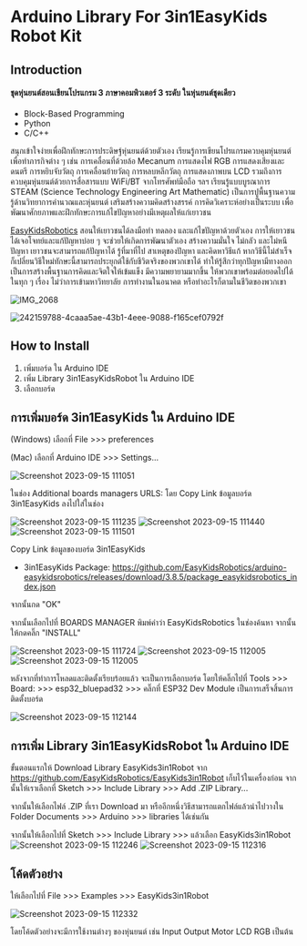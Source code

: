 # **Arduino Library For 3in1EasyKids Robot Kit**
## **Introduction**
#### ชุดหุ่นยนต์สอนเขียนโปรแกรม 3 ภาษาคอมพิวเตอร์ 3 ระดับ ในหุ่นยนต์ชุดเดียว

* Block-Based Programming
* Python
* C/C++

สนุกเข้าใจง่ายเพื่อฝึกทักษะการประดิษฐ์หุ่นยนต์ด้วยตัวเอง เรียนรู้การเขียนโปรแกรมควบคุมหุ่นยนต์เพื่อทำภารกิจต่าง ๆ เช่น การเคลื่อนที่ด้วยล้อ Mecanum การแสดงไฟ RGB การแสดงเสียงและดนตรี การหยิบจับวัตถุ การเคลื่อนย้ายวัตถุ การหลบหลีกวัตถุ การแสดงภาพบน LCD รวมถึงการควบคุมหุ่นยนต์ด้วยการสื่อสารแบบ WiFi/BT จากโทรศัพท์มือถือ ฯลฯ เรียนรู้แบบบูรณาการ STEAM (Science Technology Engineering Art Mathematic) เป็นการปูพื้นฐานความรู้ด้านวิทยาการคำนวณและหุ่นยนต์ เสริมสร้างความคิดสร้างสรรค์ การคิดวิเคราะห์อย่างเป็นระบบ เพื่อพัฒนาศักยภาพและฝึกทักษะการแก้ไขปัญหาอย่างมีเหตุผลให้แก่เยาวชน

[EasyKidsRobotics](https://www.easykidsrobotics.com/) สอนให้เยาวชนได้ลงมือทำ ทดลอง และแก้ไขปัญหาด้วยตัวเอง 
การให้เยาวชนได้เจอโจทย์และแก้ปัญหาบ่อย ๆ จะช่วยให้เกิดการพัฒนาตัวเอง สร้างความมั่นใจ ไม่กลัว และไม่หนีปัญหา เยาวชนจะสามารถแก้ปัญหาได้ รู้ที่มาที่ไป สาเหตุของปัญหา และคิดหาวิธีแก้ หากวิธีนี้ไม่สำเร็จ 
ก็เปลี่ยนวิธีใหม่ทักษะนี้สามารถประยุกต์ใช้กับชีวิตจริงของพวกเขาได้ ทำให้รู้สึกว่าทุกปัญหามีทางออก เป็นการสร้างพื้นฐานการคิดและจิตใจให้เข้มแข็ง มีความพยายามมากขึ้น ให้พวกเขาพร้อมต่อยอดไปได้ในทุก ๆ เรื่อง ไม่ว่าการเข้ามหาวิทยาลัย การทำงานในอนาคต หรือทำอะไรก็ตามในชีวิตของพวกเขา

![IMG_2068](https://github.com/EasyKidsRobotics/EasyKids3in1Robot/assets/66917385/8130b79f-7d6e-41a5-a3ad-62e5738a8081)

![242159788-4caaa5ae-43b1-4eee-9088-f165cef0792f](https://github.com/EasyKidsRobotics/EasyKids3in1Robot/assets/66917385/9744b2ee-056d-438c-bc0d-ca359eac3376)


## **How to Install**

1. เพิ่มบอร์ด ใน Arduino IDE 
1. เพิ่ม Library 3in1EasyKidsRobot ใน Arduino IDE
1. เลือกบอร์ด 

## **การเพิ่มบอร์ด 3in1EasyKids ใน Arduino IDE**
(Windows) เลือกที่ File >>> preferences 

(Mac) เลือกที่ Arduino IDE >>> Settings... 

![Screenshot 2023-09-15 111051](https://github.com/EasyKidsRobotics/EasyKids3in1Robot/assets/66917385/dd8353f5-ace5-41e8-b70e-48a8405cdbff)


ในช่อง Additional boards managers URLS: โดย Copy Link ข้อมูลบอร์ด 3in1EasyKids ลงไปใส่ในช่อง

![Screenshot 2023-09-15 111235](https://github.com/EasyKidsRobotics/EasyKids3in1Robot/assets/66917385/3b153bd6-6cb8-49cb-9bb9-1c09fb380ef0)
![Screenshot 2023-09-15 111440](https://github.com/EasyKidsRobotics/EasyKids3in1Robot/assets/66917385/cfcddee7-7f79-4ed7-956d-974ff5fe78b3)
![Screenshot 2023-09-15 111501](https://github.com/EasyKidsRobotics/EasyKids3in1Robot/assets/66917385/65cb4395-d57a-4765-a880-a76cd3386108)


Copy Link ข้อมูลของบอร์ด 3in1EasyKids 

* 3in1EasyKids Package: https://github.com/EasyKidsRobotics/arduino-easykidsrobotics/releases/download/3.8.5/package_easykidsrobotics_index.json

จากนั้นกด "OK"


จากนั้นเลือกไปที่ BOARDS MANAGER พิมพ์คำว่า EasyKidsRobotics ในช่องค้นหา จากนั้นให้กดคลิ๊ก "INSTALL" 

![Screenshot 2023-09-15 111724](https://github.com/EasyKidsRobotics/EasyKids3in1Robot/assets/66917385/4d9a13db-a1cc-4bd1-a99c-2243daad543f)
![Screenshot 2023-09-15 112005](https://github.com/EasyKidsRobotics/EasyKids3in1Robot/assets/66917385/da5bf892-8b90-4cda-b63e-56c40f40c2f5)
![Screenshot 2023-09-15 112005](https://github.com/EasyKidsRobotics/EasyKids3in1Robot/assets/66917385/2dcfe717-c523-4bd7-aa79-5b492758a4fd)


หลังจากที่ทำการโหลดและติดตั้งเรียบร้อยแล้ว จะเป็นการเลือกบอร์ด โดยให้คลิ๊กไปที่ Tools >>> Board: >>> esp32_bluepad32 >>> คลิ๊กที่ ESP32 Dev Module เป็นการเสร็จสิ้นการติดตั้งบอร์ด

![Screenshot 2023-09-15 112144](https://github.com/EasyKidsRobotics/EasyKids3in1Robot/assets/66917385/8210c916-fb4b-47e6-870b-6f0c6b97997b)


## **การเพิ่ม Library 3in1EasyKidsRobot ใน Arduino IDE**
ขั้นตอนแรกให้ Download Library EasyKids3in1Robot จาก https://github.com/EasyKidsRobotics/EasyKids3in1Robot เก็บไว้ในเครื่องก่อน
จากนั้นให้เราเลือกที่ Sketch >>> Include Library >>> Add .ZIP Library...


จากนั้นให้เลือกไฟล์ .ZIP ที่เรา Download มา หรืออีกหนึ่งวิธีสามารถแตกไฟล์แล้วนำไปวางใน Folder Documents >>> Arduino >>> libraries ได้เช่นกัน


จากนั้นให้เลือกไปที่ Sketch >>> Include Library >>> แล้วเลือก EasyKids3in1Robot
![Screenshot 2023-09-15 112246](https://github.com/EasyKidsRobotics/EasyKids3in1Robot/assets/66917385/9e650eb1-cba6-461f-a7ce-8e6ce894b77d)
![Screenshot 2023-09-15 112316](https://github.com/EasyKidsRobotics/EasyKids3in1Robot/assets/66917385/bbf53e93-24ed-42a2-ae6b-92f3c6631a84)


## **โค้ดตัวอย่าง**
ให้เลือกไปที่ File >>> Examples >>> EasyKids3in1Robot 

![Screenshot 2023-09-15 112332](https://github.com/EasyKidsRobotics/EasyKids3in1Robot/assets/66917385/b0d5a1a2-693d-48fb-af5b-60ba2378d3e7)


โดยโค้ดตัวอย่างจะมีการใช้งานต่างๆ ของหุ่นยนต์ เช่น Input Output Motor LCD RGB เป็นต้น 
